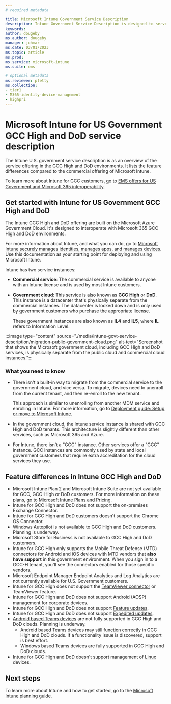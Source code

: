 ```yaml
---
# required metadata

title: Microsoft Intune Government Service Description  
description: Intune Government Service Description is designed to serve as an overview of the Microsoft Intune offering for GCC High and DoD environments.
keywords:
author: dougeby
ms.author: dougeby
manager: johmar
ms.date: 03/01/2023
ms.topic: article
ms.prod:
ms.service: microsoft-intune
ms.suite: ems

# optional metadata
ms.reviewer: pfetty
ms.collection:
- tier1
- M365-identity-device-management
- highpri
---
```


# Microsoft Intune for US Government GCC High and DoD service description

The Intune U.S. government service description is as an overview of the service offering in the GCC High and DoD environments. It lists the feature differences compared to the commercial offering of Microsoft Intune.

To learn more about Intune for GCC customers, go to [EMS offers for US Government and Microsoft 365 interoperability](/enterprise-mobility-security/solutions/ems-govt-service-description#ems-offers-for-us-government-and-microsoft-365-interoperability).

## Get started with Intune for US Government GCC High and DoD

The Intune GCC High and DoD offering are built on the Microsoft Azure Government Cloud. It's designed to interoperate with Microsoft 365 GCC High and DoD environments. 

For more information about Intune, and what you can do, go to [Microsoft Intune securely manages identities, manages apps, and manages devices](what-is-intune.md). Use this documentation as your starting point for deploying and using Microsoft Intune.

Intune has two service instances:

- **Commercial service**: The commercial service is available to anyone with an Intune license and is used by most Intune customers.
- **Government cloud**: This service is also known as **GCC High** or **DoD**. This instance is a datacenter that's physically separate from the commercial instances. The datacenter is locked down and is only used by government customers who purchase the appropriate license.

  These government instances are also known as **IL4** and **IL5**, where **IL** refers to Information Level.

:::image type="content" source="./media/intune-govt-service-description/migration-public-government-cloud.png" alt-text="Screenshot that shows the Microsoft government cloud, including GCC High and DoD services, is physically separate from the public cloud and commercial cloud instances.":::

### What you need to know

- There isn't a built-in way to migrate from the commercial service to the government cloud, and vice versa. To migrate, devices need to unenroll from the current tenant, and then re-enroll to the new tenant.

  This approach is similar to unenrolling from another MDM service and enrolling in Intune. For more information, go to [Deployment guide: Setup or move to Microsoft Intune](deployment-guide-intune-setup.md#currently-use-a-third-party-mdm-provider).

- In the government cloud, the Intune service instance is shared with GCC High and DoD tenants. This architecture is slightly different than other services, such as Microsoft 365 and Azure.

- For Intune, there isn't a "GCC" instance. Other services offer a "GCC" instance. GCC instances are commonly used by state and local government customers that require extra accreditation for the cloud services they use.

## Feature differences in Intune GCC High and DoD

- Microsoft Intune Plan 2 and Microsoft Intune Suite are not yet available for GCC, GCC-High or DoD customers. For more information on these plans, go to [Microsoft Intune Plans and Pricing](https://www.microsoft.com/security/business/microsoft-intune-pricing).
- Intune for GCC High and DoD does not support the on-premises Exchange Connector.
- Intune for GCC High and DoD customers doesn't support the Chrome OS Connector.
- Windows Autopilot is not available to GCC High and DoD customers. Planning is underway.
- Microsoft Store for Business is not available to GCC High and DoD customers.
- Intune for GCC High only supports the Mobile Threat Defense (MTD) connectors for Android and iOS devices with MTD vendors that **also have support** in this government environment. When you sign in to a GCC-H tenant, you'll see the connectors enabled for those specific vendors.
- Microsoft Endpoint Manager Endpoint Analytics and Log Analytics are not currently available for U.S. Government customers.
- Intune for GCC High does not support the [TeamViewer connector](../remote-actions/teamviewer-support.md) or TeamViewer feature.
- Intune for GCC High and DoD does not support Android (AOSP) management for corporate devices.
- Intune for GCC High and DoD does not support [Feature updates](../protect/windows-10-feature-updates.md).
- Intune for GCC High and DoD does not support [Expedited updates](../protect/windows-10-expedite-updates.md).
- [Android based Teams devices](/microsoftteams/rooms/teams-devices-feature-comparison#feature-comparison-between-windows-and-android) are not fully supported in GCC High and DoD clouds. Planning is underway. 
  - Android based Teams devices may still function correctly in GCC High and DoD clouds. If a functionality issue is discovered, support is best effort.
  - Windows based Teams devices are fully supported in GCC High and DoD clouds. 
- Intune for GCC High and DoD doesn't support management of [Linux](../user-help/enroll-device-linux.md) devices.

## Next steps

To learn more about Intune and how to get started, go to the [Microsoft Intune planning guide](intune-planning-guide.md).
